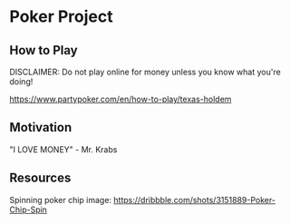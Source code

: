 # Poker Project

## How to Play
DISCLAIMER: Do not play online for money unless you know what you're doing!

https://www.partypoker.com/en/how-to-play/texas-holdem

## Motivation
"I LOVE MONEY" - Mr. Krabs

## Resources
Spinning poker chip image: https://dribbble.com/shots/3151889-Poker-Chip-Spin